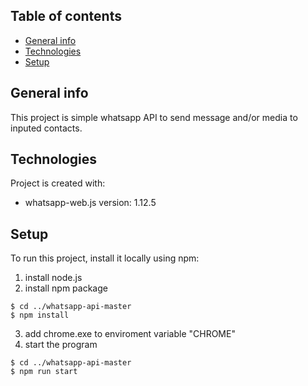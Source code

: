 ﻿## Table of contents
* [General info](#general-info)
* [Technologies](#technologies)
* [Setup](#setup)

## General info
This project is simple whatsapp API to send message and/or media to inputed contacts.
	
## Technologies
Project is created with:
* whatsapp-web.js version: 1.12.5
	
## Setup
To run this project, install it locally using npm:
1. install node.js
2. install npm package
```
$ cd ../whatsapp-api-master
$ npm install
```
3. add chrome.exe to enviroment variable "CHROME"
4. start the program
```
$ cd ../whatsapp-api-master
$ npm run start
```

